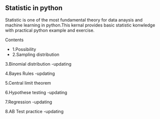 ## Statistic in python

Statistic is one of the most fundamental theory for data anaysis and machine learning in python.This kernal provides basic statistic konwledge with practical python example and exercise.

Contents

- 1.Possibility
- 2.Sampling distribution 

3.Binomial distribution -updating

4.Bayes Rules -updating

5.Central limit theorem

6.Hypothese testing -updating

7.Regression -updating

8.AB Test practice -updating
